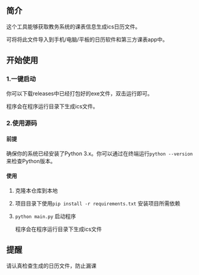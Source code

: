 ## 简介

这个工具能够获取教务系统的课表信息生成ics日历文件。

可将将此文件导入到手机/电脑/平板的日历软件和第三方课表app中。

## 开始使用

### 1.一键启动

你可以下载releases中已经打包好的exe文件，双击运行即可。

程序会在程序运行目录下生成ics文件。

### 2.使用源码

#### 前提

确保你的系统已经安装了Python 3.x。你可以通过在终端运行`python --version`来检查Python版本。

#### 使用

1. 克隆本仓库到本地

2. 项目目录下使用`pip install -r requirements.txt` 安装项目所需依赖

3.  `python main.py`  启动程序

	程序会在程序运行目录下生成ics文件

## 提醒

请认真检查生成的日历文件，防止漏课